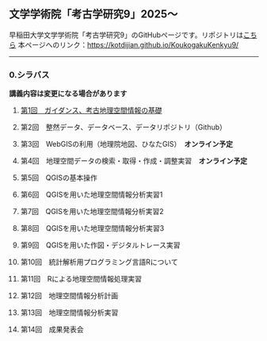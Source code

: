 ## 文学学術院「考古学研究9」2025〜
早稲田大学文学学術院「考古学研究9」のGitHubページです。リポジトリは[こちら](https://github.com/kotdijian/KoukogakuKenkyu9)
本ページへのリンク：https://kotdijian.github.io/KoukogakuKenkyu9/

***
### 0.シラバス    
**講義内容は変更になる場合があります**
1. [第1回　ガイダンス、考古地理空間情報の基礎](https://kotdijian.github.io/KoukogakuKenkyu9/01/)
   
2. 第2回　整然データ、データベース、データリポジトリ（Github）
   
3. 第3回　WebGISの利用（地理院地図、ひなたGIS）　**オンライン予定**

4. 第4回　地理空間データの検索・取得・作成・調整実習　**オンライン予定**

5. 第5回　QGISの基本操作

6. 第6回　QGISを用いた地理空間情報分析実習1

7. 第7回　QGISを用いた地理空間情報分析実習2

8. 第8回　QGISを用いた地理空間情報分析実習3

9. 第9回　QGISを用いた作図・デジタルトレース実習

10. 第10回　統計解析用プログラミング言語Rについて

11. 第11回　Rによる地理空間情報処理実習

12. 第12回　地理空間情報分析計画

13. 第13回　地理空間情報分析実習

14. 第14回　成果発表会

